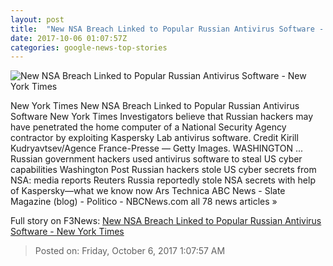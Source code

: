 ```yaml
---
layout: post
title:  "New NSA Breach Linked to Popular Russian Antivirus Software - New York Times"
date: 2017-10-06 01:07:57Z
categories: google-news-top-stories
---
```


![New NSA Breach Linked to Popular Russian Antivirus Software - New York Times](https://static01.nyt.com/images/2017/10/06/us/06NSA2/06NSA2-facebookJumbo.jpg)

New York Times New NSA Breach Linked to Popular Russian Antivirus Software New York Times Investigators believe that Russian hackers may have penetrated the home computer of a National Security Agency contractor by exploiting Kaspersky Lab antivirus software. Credit Kirill Kudryavtsev/Agence France-Presse — Getty Images. WASHINGTON ... Russian government hackers used antivirus software to steal US cyber capabilities Washington Post Russian hackers stole US cyber secrets from NSA: media reports Reuters Russia reportedly stole NSA secrets with help of Kaspersky—what we know now Ars Technica ABC News - Slate Magazine (blog) - Politico - NBCNews.com all 78 news articles »


Full story on F3News: [New NSA Breach Linked to Popular Russian Antivirus Software - New York Times](http://www.f3nws.com/n/WSqQKG)

> Posted on: Friday, October 6, 2017 1:07:57 AM
